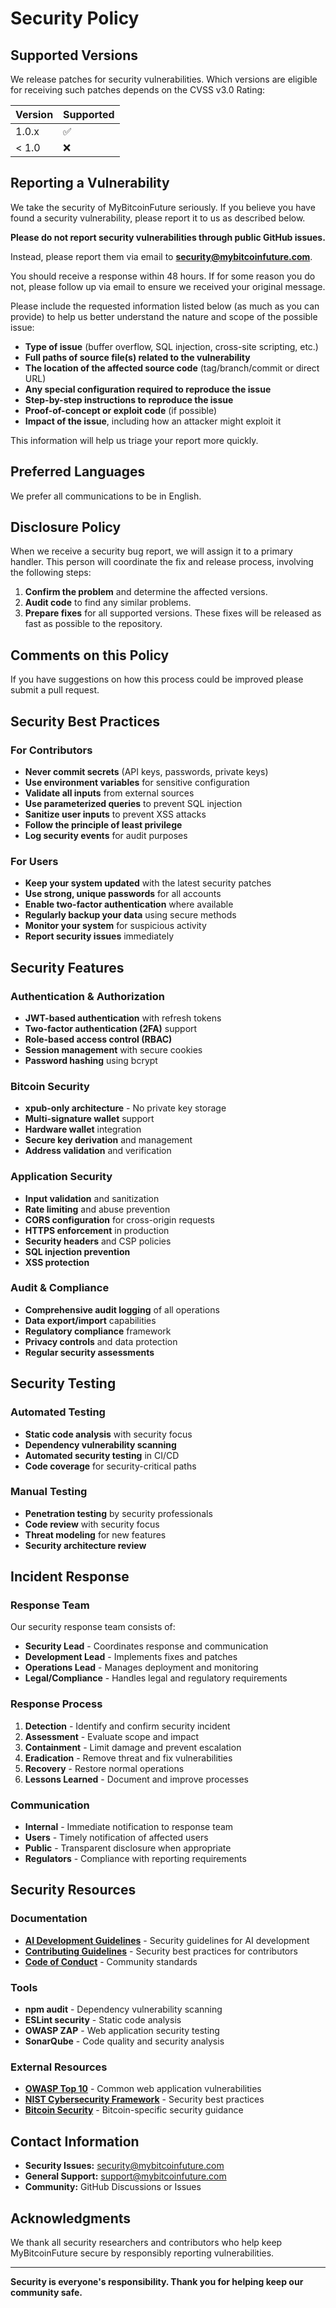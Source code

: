 # Security Policy

## Supported Versions

We release patches for security vulnerabilities. Which versions are eligible for receiving such patches depends on the CVSS v3.0 Rating:

| Version | Supported          |
| ------- | ------------------ |
| 1.0.x   | :white_check_mark: |
| < 1.0   | :x:                |

## Reporting a Vulnerability

We take the security of MyBitcoinFuture seriously. If you believe you have found a security vulnerability, please report it to us as described below.

**Please do not report security vulnerabilities through public GitHub issues.**

Instead, please report them via email to **security@mybitcoinfuture.com**.

You should receive a response within 48 hours. If for some reason you do not, please follow up via email to ensure we received your original message.

Please include the requested information listed below (as much as you can provide) to help us better understand the nature and scope of the possible issue:

* **Type of issue** (buffer overflow, SQL injection, cross-site scripting, etc.)
* **Full paths of source file(s) related to the vulnerability**
* **The location of the affected source code** (tag/branch/commit or direct URL)
* **Any special configuration required to reproduce the issue**
* **Step-by-step instructions to reproduce the issue**
* **Proof-of-concept or exploit code** (if possible)
* **Impact of the issue**, including how an attacker might exploit it

This information will help us triage your report more quickly.

## Preferred Languages

We prefer all communications to be in English.

## Disclosure Policy

When we receive a security bug report, we will assign it to a primary handler. This person will coordinate the fix and release process, involving the following steps:

1. **Confirm the problem** and determine the affected versions.
2. **Audit code** to find any similar problems.
3. **Prepare fixes** for all supported versions. These fixes will be released as fast as possible to the repository.

## Comments on this Policy

If you have suggestions on how this process could be improved please submit a pull request.

## Security Best Practices

### For Contributors

* **Never commit secrets** (API keys, passwords, private keys)
* **Use environment variables** for sensitive configuration
* **Validate all inputs** from external sources
* **Use parameterized queries** to prevent SQL injection
* **Sanitize user inputs** to prevent XSS attacks
* **Follow the principle of least privilege**
* **Log security events** for audit purposes

### For Users

* **Keep your system updated** with the latest security patches
* **Use strong, unique passwords** for all accounts
* **Enable two-factor authentication** where available
* **Regularly backup your data** using secure methods
* **Monitor your system** for suspicious activity
* **Report security issues** immediately

## Security Features

### Authentication & Authorization

* **JWT-based authentication** with refresh tokens
* **Two-factor authentication (2FA)** support
* **Role-based access control (RBAC)**
* **Session management** with secure cookies
* **Password hashing** using bcrypt

### Bitcoin Security

* **xpub-only architecture** - No private key storage
* **Multi-signature wallet** support
* **Hardware wallet** integration
* **Secure key derivation** and management
* **Address validation** and verification

### Application Security

* **Input validation** and sanitization
* **Rate limiting** and abuse prevention
* **CORS configuration** for cross-origin requests
* **HTTPS enforcement** in production
* **Security headers** and CSP policies
* **SQL injection prevention**
* **XSS protection**

### Audit & Compliance

* **Comprehensive audit logging** of all operations
* **Data export/import** capabilities
* **Regulatory compliance** framework
* **Privacy controls** and data protection
* **Regular security assessments**

## Security Testing

### Automated Testing

* **Static code analysis** with security focus
* **Dependency vulnerability scanning**
* **Automated security testing** in CI/CD
* **Code coverage** for security-critical paths

### Manual Testing

* **Penetration testing** by security professionals
* **Code review** with security focus
* **Threat modeling** for new features
* **Security architecture review**

## Incident Response

### Response Team

Our security response team consists of:
* **Security Lead** - Coordinates response and communication
* **Development Lead** - Implements fixes and patches
* **Operations Lead** - Manages deployment and monitoring
* **Legal/Compliance** - Handles legal and regulatory requirements

### Response Process

1. **Detection** - Identify and confirm security incident
2. **Assessment** - Evaluate scope and impact
3. **Containment** - Limit damage and prevent escalation
4. **Eradication** - Remove threat and fix vulnerabilities
5. **Recovery** - Restore normal operations
6. **Lessons Learned** - Document and improve processes

### Communication

* **Internal** - Immediate notification to response team
* **Users** - Timely notification of affected users
* **Public** - Transparent disclosure when appropriate
* **Regulators** - Compliance with reporting requirements

## Security Resources

### Documentation

* **[AI Development Guidelines](docs/AI_GUIDELINES.md)** - Security guidelines for AI development
* **[Contributing Guidelines](CONTRIBUTING.md)** - Security best practices for contributors
* **[Code of Conduct](CODE_OF_CONDUCT.md)** - Community standards

### Tools

* **npm audit** - Dependency vulnerability scanning
* **ESLint security** - Static code analysis
* **OWASP ZAP** - Web application security testing
* **SonarQube** - Code quality and security analysis

### External Resources

* **[OWASP Top 10](https://owasp.org/www-project-top-ten/)** - Common web application vulnerabilities
* **[NIST Cybersecurity Framework](https://www.nist.gov/cyberframework)** - Security best practices
* **[Bitcoin Security](https://bitcoin.org/en/security)** - Bitcoin-specific security guidance

## Contact Information

* **Security Issues:** security@mybitcoinfuture.com
* **General Support:** support@mybitcoinfuture.com
* **Community:** GitHub Discussions or Issues

## Acknowledgments

We thank all security researchers and contributors who help keep MyBitcoinFuture secure by responsibly reporting vulnerabilities.

---

**Security is everyone's responsibility. Thank you for helping keep our community safe.** 